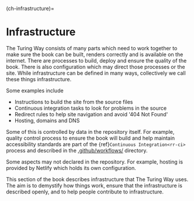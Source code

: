 (ch-infrastructure)=
# Infrastructure

The Turing Way consists of many parts which need to work together to make sure the book can be built, renders correctly and is available on the internet.
There are processes to build, deploy and ensure the quality of the book.
There is also configuration which may direct those processes or the site.
While infrastructure can be defined in many ways, collectively we call these things infrastructure.

Some examples include

- Instructions to build the site from the source files
- Continuous integration tasks to look for problems in the source
- Redirect rules to help site navigation and avoid '404 Not Found'
- Hosting, domains and DNS

Some of this is controlled by data in the repository itself.
For example, quality control process to ensure the book will build and help maintain accessibility standards are part of the {ref}`Continuous Integration<rr-ci>` process and described in the [.github/workflows/](https://github.com/alan-turing-institute/the-turing-way/tree/main/.github/workflows) directory.

Some aspects may not declared in the repository.
For example, hosting is provided by Netlify which holds its own configuration.

This section of the book describes infrastructure that The Turing Way uses.
The aim is to demystify how things work, ensure that the infrastructure is described openly, and to help people contribute to infrastructure.

